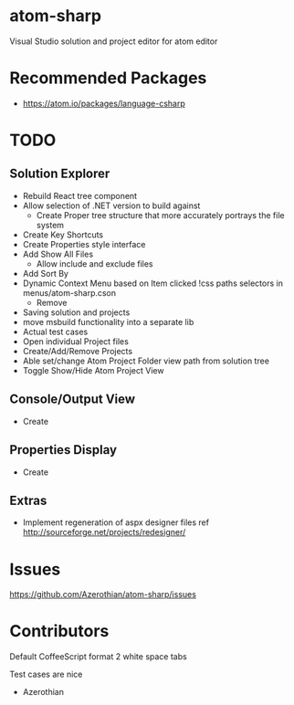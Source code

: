 # atom-sharp

Visual Studio solution and project editor for atom editor

# Recommended Packages
* https://atom.io/packages/language-csharp

# TODO

## Solution Explorer
* Rebuild React tree component
* Allow selection of .NET version to build against
  * Create Proper tree structure that more accurately portrays the file system
* Create Key Shortcuts
* Create Properties style interface
* Add Show All Files
  *  Allow include and exclude files
* Add Sort By
* Dynamic Context Menu based on Item clicked !css paths selectors in menus/atom-sharp.cson
  * Remove
* Saving solution and projects
* move msbuild functionality into a separate lib
* Actual test cases
* Open individual Project files
* Create/Add/Remove Projects
* Able set/change Atom Project Folder view path from solution tree
* Toggle Show/Hide Atom Project View


## Console/Output View
* Create

## Properties Display
* Create

## Extras
* Implement regeneration of aspx designer files ref http://sourceforge.net/projects/redesigner/


# Issues

https://github.com/Azerothian/atom-sharp/issues

# Contributors
Default CoffeeScript format
2 white space tabs

Test cases are nice

* Azerothian
